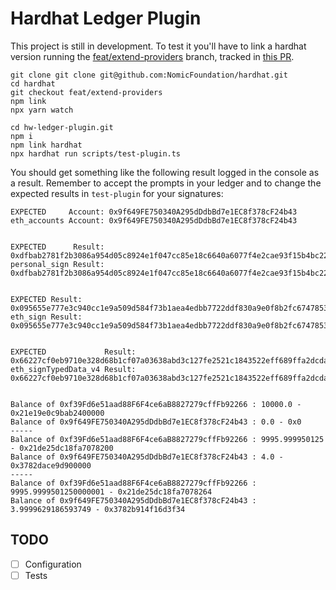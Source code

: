 # Hardhat Ledger Plugin

This project is still in development. To test it you'll have to link a hardhat version running the [feat/extend-providers](https://github.com/NomicFoundation/hardhat/tree/feat/extend-providers) branch, tracked in [this PR](https://github.com/NomicFoundation/hardhat/pull/3932#pullrequestreview-1442364041).

```shell
git clone git clone git@github.com:NomicFoundation/hardhat.git
cd hardhat
git checkout feat/extend-providers
npm link
npx yarn watch
```

```shell
cd hw-ledger-plugin.git
npm i
npm link hardhat
npx hardhat run scripts/test-plugin.ts
```

You should get something like the following result logged in the console as a result. Remember to accept the prompts in your ledger and to change the expected results in `test-plugin` for your signatures:

```
EXPECTED     Account: 0x9f649FE750340A295dDdbBd7e1EC8f378cF24b43
eth_accounts Account: 0x9f649FE750340A295dDdbBd7e1EC8f378cF24b43


EXPECTED      Result: 0xdfbab2781f2b3086a954d05c8924e1f047cc85e18c6640a6077f4e2cae93f15b4bc225b8d7692da2d6e80f41edf0abfa1c9fb8300652ee3ece056787acda31ad00
personal_sign Result: 0xdfbab2781f2b3086a954d05c8924e1f047cc85e18c6640a6077f4e2cae93f15b4bc225b8d7692da2d6e80f41edf0abfa1c9fb8300652ee3ece056787acda31ad00


EXPECTED Result: 0x095655e777e3c940cc1e9a509d584f73b1aea4edbb7722ddf830a9e0f8b2fc67478532aba93736e600250814a3b087a5ac179e5f10965aa543faa6b943117cf301
eth_sign Result: 0x095655e777e3c940cc1e9a509d584f73b1aea4edbb7722ddf830a9e0f8b2fc67478532aba93736e600250814a3b087a5ac179e5f10965aa543faa6b943117cf301


EXPECTED             Result: 0x66227cf0eb9710e328d68b1cf07a03638abd3c127fe2521c1843522eff689ffa2dcda378d5a8d2ccaecbbfb060b69775a02a05187a49d1fdcc367b2924bc014f00
eth_signTypedData_v4 Result: 0x66227cf0eb9710e328d68b1cf07a03638abd3c127fe2521c1843522eff689ffa2dcda378d5a8d2ccaecbbfb060b69775a02a05187a49d1fdcc367b2924bc014f00


Balance of 0xf39Fd6e51aad88F6F4ce6aB8827279cffFb92266 : 10000.0 - 0x21e19e0c9bab2400000
Balance of 0x9f649FE750340A295dDdbBd7e1EC8f378cF24b43 : 0.0 - 0x0
-----
Balance of 0xf39Fd6e51aad88F6F4ce6aB8827279cffFb92266 : 9995.999950125 - 0x21de25dc18fa7078200
Balance of 0x9f649FE750340A295dDdbBd7e1EC8f378cF24b43 : 4.0 - 0x3782dace9d900000
-----
Balance of 0xf39Fd6e51aad88F6F4ce6aB8827279cffFb92266 : 9995.9999501250000001 - 0x21de25dc18fa7078264
Balance of 0x9f649FE750340A295dDdbBd7e1EC8f378cF24b43 : 3.9999629186593749 - 0x3782b914f16d3f34
```

## TODO

- [ ] Configuration
- [ ] Tests
